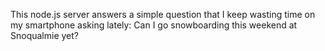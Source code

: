 This node.js server answers a simple question that I keep wasting time on my smartphone asking lately:
Can I go snowboarding this weekend at Snoqualmie yet?
